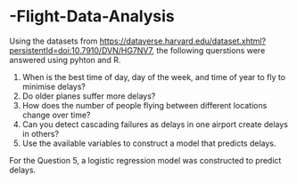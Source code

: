# -Flight-Data-Analysis
Using the datasets from https://dataverse.harvard.edu/dataset.xhtml?persistentId=doi:10.7910/DVN/HG7NV7, the following querstions were answered using pyhton and R.
1. When is the best time of day, day of the week, and time of year to fly to minimise delays?
2. Do older planes suffer more delays?
3. How does the number of people flying between different locations change over time?
4. Can you detect cascading failures as delays in one airport create delays in others?
5. Use the available variables to construct a model that predicts delays.

For the Question 5, a logistic regression model was constructed to predict delays.
